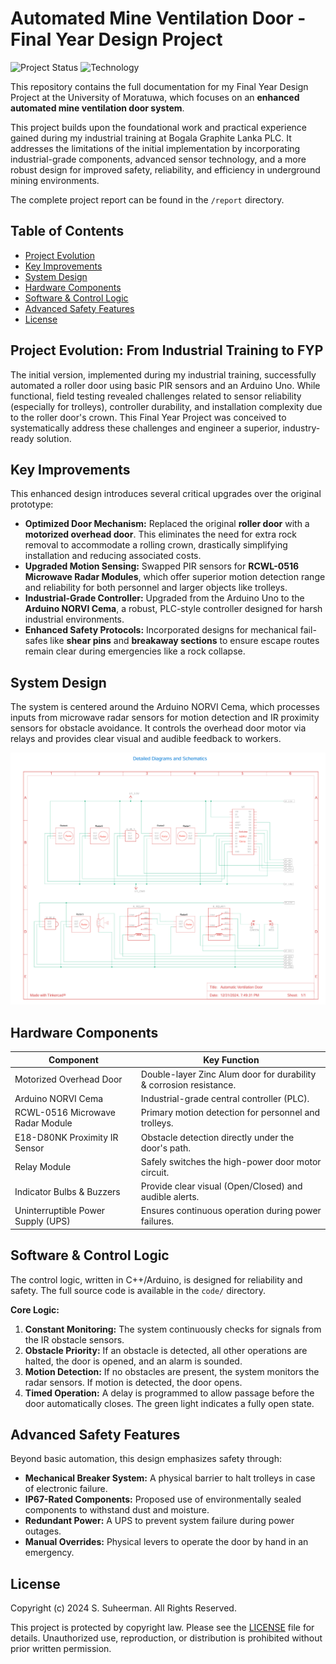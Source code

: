 # Automated Mine Ventilation Door - Final Year Design Project

![Project Status](https://img.shields.io/badge/status-design_complete-blue) ![Technology](https://img.shields.io/badge/platform-Arduino%20(Industrial)-orange)

This repository contains the full documentation for my Final Year Design Project at the University of Moratuwa, which focuses on an **enhanced automated mine ventilation door system**.

This project builds upon the foundational work and practical experience gained during my industrial training at Bogala Graphite Lanka PLC. It addresses the limitations of the initial implementation by incorporating industrial-grade components, advanced sensor technology, and a more robust design for improved safety, reliability, and efficiency in underground mining environments.

The complete project report can be found in the `/report` directory.

## Table of Contents
- [Project Evolution](#project-evolution-from-industrial-training-to-fyp)
- [Key Improvements](#key-improvements)
- [System Design](#system-design)
- [Hardware Components](#hardware-components)
- [Software & Control Logic](#software--control-logic)
- [Advanced Safety Features](#advanced-safety-features)
- [License](#license)

## Project Evolution: From Industrial Training to FYP
The initial version, implemented during my industrial training, successfully automated a roller door using basic PIR sensors and an Arduino Uno. While functional, field testing revealed challenges related to sensor reliability (especially for trolleys), controller durability, and installation complexity due to the roller door's crown. This Final Year Project was conceived to systematically address these challenges and engineer a superior, industry-ready solution.

## Key Improvements
This enhanced design introduces several critical upgrades over the original prototype:
- **Optimized Door Mechanism:** Replaced the original **roller door** with a **motorized overhead door**. This eliminates the need for extra rock removal to accommodate a rolling crown, drastically simplifying installation and reducing associated costs.
- **Upgraded Motion Sensing:** Swapped PIR sensors for **RCWL-0516 Microwave Radar Modules**, which offer superior motion detection range and reliability for both personnel and larger objects like trolleys.
- **Industrial-Grade Controller:** Upgraded from the Arduino Uno to the **Arduino NORVI Cema**, a robust, PLC-style controller designed for harsh industrial environments.
- **Enhanced Safety Protocols:** Incorporated designs for mechanical fail-safes like **shear pins** and **breakaway sections** to ensure escape routes remain clear during emergencies like a rock collapse.

## System Design
The system is centered around the Arduino NORVI Cema, which processes inputs from microwave radar sensors for motion detection and IR proximity sensors for obstacle avoidance. It controls the overhead door motor via relays and provides clear visual and audible feedback to workers.

![System Schematic](diagrams/system_schematic.png)

## Hardware Components

| Component                       | Key Function                                          |
| ------------------------------- | ----------------------------------------------------- |
| Motorized Overhead Door         | Double-layer Zinc Alum door for durability & corrosion resistance. |
| Arduino NORVI Cema              | Industrial-grade central controller (PLC).            |
| RCWL-0516 Microwave Radar Module| Primary motion detection for personnel and trolleys.  |
| E18-D80NK Proximity IR Sensor   | Obstacle detection directly under the door's path.    |
| Relay Module                    | Safely switches the high-power door motor circuit.    |
| Indicator Bulbs & Buzzers       | Provide clear visual (Open/Closed) and audible alerts. |
| Uninterruptible Power Supply (UPS)| Ensures continuous operation during power failures.   |

## Software & Control Logic
The control logic, written in C++/Arduino, is designed for reliability and safety. The full source code is available in the `code/` directory.

**Core Logic:**
1.  **Constant Monitoring:** The system continuously checks for signals from the IR obstacle sensors.
2.  **Obstacle Priority:** If an obstacle is detected, all other operations are halted, the door is opened, and an alarm is sounded.
3.  **Motion Detection:** If no obstacles are present, the system monitors the radar sensors. If motion is detected, the door opens.
4.  **Timed Operation:** A delay is programmed to allow passage before the door automatically closes. The green light indicates a fully open state.

## Advanced Safety Features
Beyond basic automation, this design emphasizes safety through:
- **Mechanical Breaker System:** A physical barrier to halt trolleys in case of electronic failure.
- **IP67-Rated Components:** Proposed use of environmentally sealed components to withstand dust and moisture.
- **Redundant Power:** A UPS to prevent system failure during power outages.
- **Manual Overrides:** Physical levers to operate the door by hand in an emergency.

## License
Copyright (c) 2024 S. Suheerman. All Rights Reserved.

This project is protected by copyright law. Please see the [LICENSE](LICENSE) file for details. Unauthorized use, reproduction, or distribution is prohibited without prior written permission.

